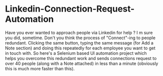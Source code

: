 # Linkedin-Connection-Request-Automation
Have you ever wanted to approach people via Linkedin for help ? I m sure you did, sometime. Don't you think the process of "Connect"-ing to people redundant. Clicking the same button, typing the same message (for Add a Note section) and doing this repeatedly for each employee you want to get in touch with. So here's a Selenium based UI automation project which helps you overcome this redundant work and sends connections request to over 40 people (along with a Note attached) in less than a minute (obviously this is much more faster than this). 
